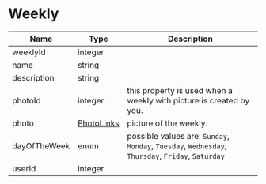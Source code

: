 Weekly
=

|Name|Type|Description|
|----|----|-----------|
|weeklyId|integer||
|name|string||
|description|string||
|photoId|integer|this property is used when a weekly with picture is created by you.|
|photo|[PhotoLinks](https://github.com/zazzlife/api-docs/blob/master/objects/PhotoLinks.md)|picture of the weekly.|
|dayOfTheWeek|enum|possible values are: `Sunday`, `Monday`, `Tuesday`, `Wednesday`, `Thursday`, `Friday`, `Saturday`|
|userId|integer||
